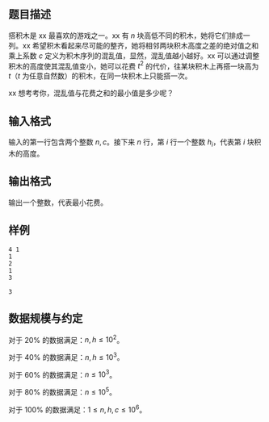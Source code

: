 ## 题目描述

搭积木是 xx 最喜欢的游戏之一。xx 有 $n$ 块高低不同的积木，她将它们排成一列。xx 希望积木看起来尽可能的整齐，她将相邻两块积木高度之差的绝对值之和乘上系数 $c$ 定义为积木序列的混乱值，显然，混乱值越小越好。xx 可以通过调整积木的高度使其混乱值变小，她可以花费 $t^2$ 的代价，往某块积木上再搭一块高为 $t$（$t$ 为任意自然数）的积木，在同一块积木上只能搭一次。

xx 想考考你，混乱值与花费之和的最小值是多少呢？

## 输入格式

输入的第一行包含两个整数 $n, c$。接下来 $n$ 行，第 $i$ 行一个整数 $h_i$，代表第 $i$ 块积木的高度。

## 输出格式

输出一个整数，代表最小花费。

## 样例

```input1
4 1
1
2
1
3
```

```output1
3
```

## 数据规模与约定

对于 $20\%$ 的数据满足：$n,h\le10^2$。

对于 $40\%$ 的数据满足：$n,h\le10^3$。

对于 $60\%$ 的数据满足：$n\le10^3$。

对于 $80\%$ 的数据满足：$n\le10^5$。

对于 $100\%$ 的数据满足：$1\le n,h,c\le 10^6$。

